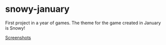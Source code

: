 # snowy-january
First project in a year of games. The theme for the game created in January is Snowy!

[Screenshots](progress/progress.md)
